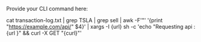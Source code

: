 Provide your CLI command here:

cat transaction-log.txt | grep TSLA | grep sell | awk -F'"' '{print "https://example.com/api/" $4}' | xargs -I {url} sh -c 'echo "Requesting api : {url
}" && curl -X GET "{curl}"'